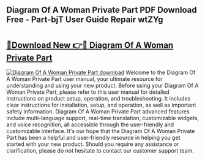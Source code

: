 ## Diagram Of A Woman Private Part PDF Download Free - Part-bjT User Guide Repair wtZYg

# <h2><a href="http://dfqbneq.blite.top/?on=Diagram+Of+A+Woman+Private+Part">🔗Download New 👉🔴 Diagram Of A Woman Private Part</a></h2>

[![Diagram Of A Woman Private Part download](https://i.imgur.com/lujVjoI.png)](http://dfqbneq.blite.top/?on=Diagram+Of+A+Woman+Private+Part)
Welcome to the Diagram Of A Woman Private Part user manual, your ultimate resource for understanding and using your new product. Before using your Diagram Of A Woman Private Part, please refer to this user manual for detailed instructions on product setup, operation, and troubleshooting. It includes clear instructions for installation, setup, and operation, as well as important safety information. Diagram Of A Woman Private Part advanced features include multi-language support, real-time translation, customizable widgets, and voice recognition, all accessible through the user-friendly and customizable interface. It's our hope that the Diagram Of A Woman Private Part has been a helpful and user-friendly resource in helping you get started with your new product. Should you require any assistance or clarification, please do not hesitate to contact our customer support team.
